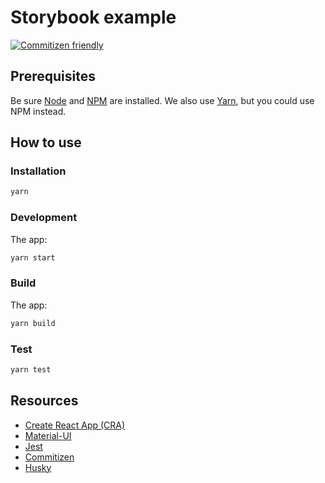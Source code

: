 # Storybook example

[![Commitizen friendly](https://img.shields.io/badge/commitizen-friendly-brightgreen.svg)](http://commitizen.github.io/cz-cli/)

## Prerequisites

Be sure [Node](https://nodejs.org/) and [NPM](https://www.npmjs.com/) are installed.
We also use [Yarn](https://classic.yarnpkg.com/), but you could use NPM instead.

## How to use

### Installation

```sh
yarn
```

### Development

The app:

```sh
yarn start
```

### Build

The app:

```sh
yarn build
```

### Test

```sh
yarn test
```

## Resources

- [Create React App (CRA)](https://create-react-app.dev/)
- [Material-UI](https://material-ui.com/)
- [Jest](https://jestjs.io/)
- [Commitizen](http://commitizen.github.io/cz-cli/)
- [Husky](https://www.npmjs.com/package/husky)
